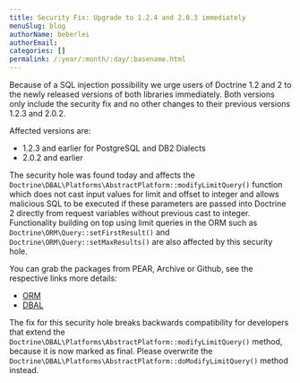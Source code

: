 ```yaml
---
title: Security Fix: Upgrade to 1.2.4 and 2.0.3 immediately
menuSlug: blog
authorName: beberlei 
authorEmail: 
categories: []
permalink: /:year/:month/:day/:basename.html
---
```

Because of a SQL injection possibility we urge users of Doctrine 1.2 and
2 to the newly released versions of both libraries immediately. Both
versions only include the security fix and no other changes to their
previous versions 1.2.3 and 2.0.2.

Affected versions are:

-   1.2.3 and earlier for PostgreSQL and DB2 Dialects
-   2.0.2 and earlier

The security hole was found today and affects the
`Doctrine\DBAL\Platforms\AbstractPlatform::modifyLimitQuery()` function
which does not cast input values for limit and offset to integer and
allows malicious SQL to be executed if these parameters are passed into
Doctrine 2 directly from request variables without previous cast to
integer. Functionality building on top using limit queries in the ORM
such as `Doctrine\ORM\Query::setFirstResult()` and
`Doctrine\ORM\Query::setMaxResults()` are also affected by this security
hole.

You can grab the packages from PEAR, Archive or Github, see the
respective links more details:

-   [ORM](http://www.doctrine-project.org/projects/orm/download)
-   [DBAL](http://www.doctrine-project.org/projects/dbal/download)

The fix for this security hole breaks backwards compatibility for
developers that extend the
`Doctrine\DBAL\Platforms\AbstractPlatform::modifyLimitQuery()` method,
because it is now marked as final. Please overwrite the
`Doctrine\DBAL\Platforms\AbstractPlatform::doModifyLimitQuery()` method
instead.
